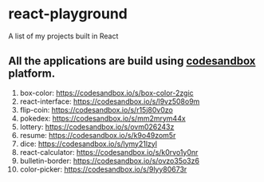 # react-playground
A list of my projects built in React

## All the applications are build using [codesandbox](https://codesandbox.io/dashboard/recent) platform.

1. box-color: https://codesandbox.io/s/box-color-2zgic
2. react-interface: https://codesandbox.io/s/l9vz508o9m
3. flip-coin: https://codesandbox.io/s/r15j80v0zo
4. pokedex: https://codesandbox.io/s/mm2mrym44x
5. lottery: https://codesandbox.io/s/ovm026243z
6. resume: https://codesandbox.io/s/k9o49zom5r
7. dice: https://codesandbox.io/s/lymy21lzyl
8. react-calculator: https://codesandbox.io/s/k0rvo1y0nr
9. bulletin-border: https://codesandbox.io/s/ovzo35o3z6
10. color-picker: https://codesandbox.io/s/9lyy80673r
